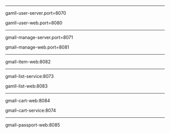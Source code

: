 ***
gamll-user-server.port=8070

gamll-user-web.port=8080
***
gmall-manage-server.port=8071

gmall-manage-web.port=8081
***
gmall-item-web:8082
***
gmall-list-service:8073

gamll-list-web:8083
***
gmall-cart-web:8084

gmall-cart-service:8074
***
gmall-passport-web:8085

